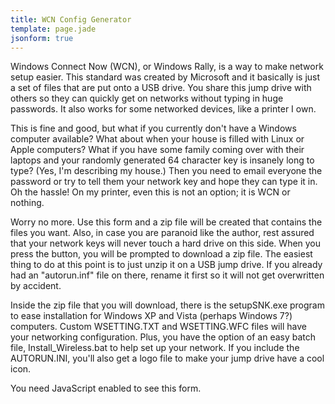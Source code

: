 ```yaml
---
title: WCN Config Generator
template: page.jade
jsonform: true
---
```


Windows Connect Now (WCN), or Windows Rally, is a way to make network setup easier.  This standard was created by Microsoft and it basically is just a set of files that are put onto a USB drive.  You share this jump drive with others so they can quickly get on networks without typing in huge passwords.  It also works for some networked devices, like a printer I own.

This is fine and good, but what if you currently don't have a Windows computer available?  What about when your house is filled with Linux or Apple computers?  What if you have some family coming over with their laptops and your randomly generated 64 character key is insanely long to type?  (Yes, I'm describing my house.)  Then you need to email everyone the password or try to tell them your network key and hope they can type it in.  Oh the hassle!  On my printer, even this is not an option; it is WCN or nothing.

Worry no more.  Use this form and a zip file will be created that contains the files you want.  Also, in case you are paranoid like the author, rest assured that your network keys will never touch a hard drive on this side. When you press the button, you will be prompted to download a zip file. The easiest thing to do at this point is to just unzip it on a USB jump drive. If you already had an "autorun.inf" file on there, rename it first so it will not get overwritten by accident.

Inside the zip file that you will download, there is the setupSNK.exe program to ease
installation for Windows XP and Vista (perhaps Windows 7?) computers. Custom WSETTING.TXT and WSETTING.WFC files will have your networking configuration.  Plus, you have the option of an easy batch file, Install_Wireless.bat to help set up your network.  If you include the AUTORUN.INI, you'll also get a logo file to make your jump drive have a cool
icon.

<form method="post" class="jsonform" schema="/schemas/wcn.json" action="/wcn/index.php/wcn-usb.zip">You need JavaScript enabled to see this form.</form>
